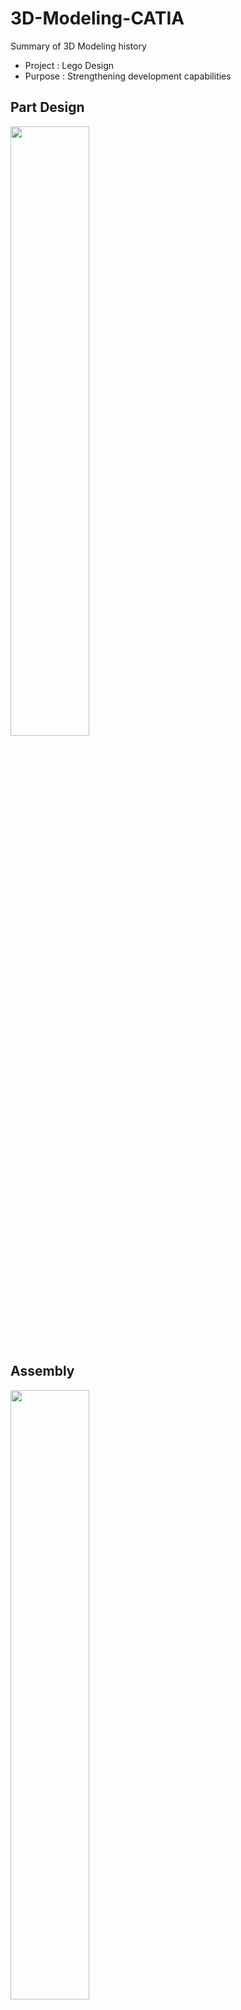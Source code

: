 # 3D-Modeling-CATIA
Summary of 3D Modeling history

- Project : Lego Design
- Purpose : Strengthening development capabilities 

## Part Design
<img src = "https://user-images.githubusercontent.com/95323172/144541372-a172af3c-d06f-4570-824e-920d2698c3ae.png" width="50%" height="50%">

## Assembly
<img src = "https://user-images.githubusercontent.com/95323172/144541374-eedd7fd9-cc26-4860-b2d5-7245daafd376.png" width="50%" height="50%">
